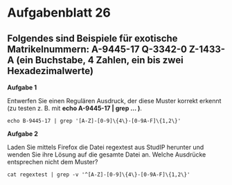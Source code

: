 # Aufgabenblatt 26

Folgendes sind Beispiele für exotische Matrikelnummern:
A-9445-17
Q-3342-0
Z-1433-A
(ein Buchstabe, 4 Zahlen, ein bis zwei Hexadezimalwerte)
---

**Aufgabe 1**

Entwerfen Sie einen Regulären Ausdruck, der diese Muster korrekt erkennt (zu testen z. B. mit **echo A-9445-17 | grep … )**.

`echo B-9445-17 | grep '[A-Z]-[0-9]\{4\}-[0-9A-F]\{1,2\}'`

**Aufgabe 2**

Laden Sie mittels Firefox die Datei regextest aus StudIP herunter und wenden Sie ihre Lösung auf die gesamte Datei an. Welche Ausdrücke entsprechen nicht dem Muster?

`cat regextest | grep -v '^[A-Z]-[0-9]\{4\}-[0-9A-F]\{1,2\}'`
